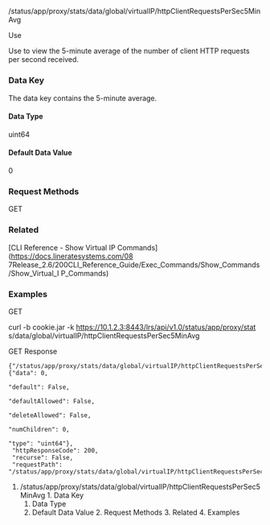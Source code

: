 ##
/status/app/proxy/stats/data/global/virtualIP/httpClientRequestsPerSec5MinAvg

Use

Use to view the 5-minute average of the number of client HTTP requests per
second received.

### Data Key

The data key contains the 5-minute average.

#### Data Type

uint64

#### Default Data Value

0

### Request Methods

GET

### Related

[CLI Reference - Show Virtual IP Commands](https://docs.lineratesystems.com/08
7Release_2.6/200CLI_Reference_Guide/Exec_Commands/Show_Commands/Show_Virtual_I
P_Commands)

### Examples

GET

curl -b cookie.jar -k https://10.1.2.3:8443/lrs/api/v1.0/status/app/proxy/stat
s/data/global/virtualIP/httpClientRequestsPerSec5MinAvg

GET Response

    
    
    {"/status/app/proxy/stats/data/global/virtualIP/httpClientRequestsPerSec5MinAvg": {"data": 0,
                                                                                        "default": False,
                                                                                        "defaultAllowed": False,
                                                                                        "deleteAllowed": False,
                                                                                        "numChildren": 0,
                                                                                        "type": "uint64"},
     "httpResponseCode": 200,
     "recurse": False,
     "requestPath": "/status/app/proxy/stats/data/global/virtualIP/httpClientRequestsPerSec5MinAvg"}
    

  1. /status/app/proxy/stats/data/global/virtualIP/httpClientRequestsPerSec5MinAvg
    1. Data Key
      1. Data Type
      2. Default Data Value
    2. Request Methods
    3. Related
    4. Examples

